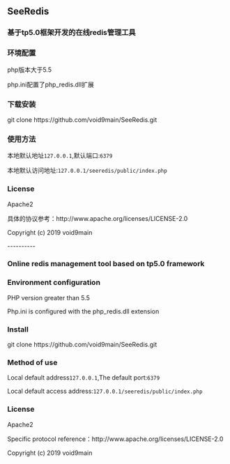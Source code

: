 <h2>SeeRedis</h2>
<h3>基于tp5.0框架开发的在线redis管理工具</h3>
<h3>环境配置</h3>
<p>php版本大于5.5</p>
<p>php.ini配置了php_redis.dll扩展</p>
<h3>下载安装</h3>
<p>git clone https://github.com/void9main/SeeRedis.git</p>
<h3>使用方法</h3>
<p>本地默认地址<code>127.0.0.1</code>,默认端口:<code>6379</code></p>
<p>本地默认访问地址:<code>127.0.0.1/seeredis/public/index.php</code></p>
<h3>License</h3>
<p>Apache2</p>
<p>具体的协议参考：http://www.apache.org/licenses/LICENSE-2.0</p>
<p>Copyright (c) 2019 void9main</p>
----------
<h3>Online redis management tool based on tp5.0 framework</h3>
<h3>Environment configuration</h3>
<p>PHP version greater than 5.5</p>
<p>Php.ini is configured with the php_redis.dll extension</p>
<h3>Install</h3>
<p>git clone https://github.com/void9main/SeeRedis.git</p>
<h3>Method of use</h3>
<p>Local default address<code>127.0.0.1</code>,The default port:<code>6379</code></p>
<p>Local default access address:<code>127.0.0.1/seeredis/public/index.php</code></p>
<h3>License</h3>
<p>Apache2</p>
<p>Specific protocol reference：http://www.apache.org/licenses/LICENSE-2.0</p>
<p>Copyright (c) 2019 void9main</p>
